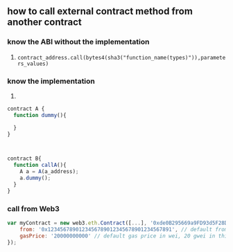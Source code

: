 ## how to call external contract method from another contract

### know the ABI without the implementation
1. `contract_address.call(bytes4(sha3("function_name(types)")),parameters_values)`

### know the implementation
1. 

```javascript
contract A {
  function dummy(){

  }
}



contract B{
  function callA(){
    A a = A(a_address);
    a.dummy();
  }
}

```

### call from Web3
```javascript
var myContract = new web3.eth.Contract([...], '0xde0B295669a9FD93d5F28D9Ec85E40f4cb697BAe', {
    from: '0x1234567890123456789012345678901234567891', // default from address
    gasPrice: '20000000000' // default gas price in wei, 20 gwei in this case
});

```